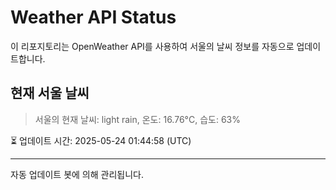 
# Weather API Status

이 리포지토리는 OpenWeather API를 사용하여 서울의 날씨 정보를 자동으로 업데이트합니다.

## 현재 서울 날씨
> 서울의 현재 날씨: light rain, 온도: 16.76°C, 습도: 63%

⏳ 업데이트 시간: 2025-05-24 01:44:58 (UTC)

---
자동 업데이트 봇에 의해 관리됩니다.
